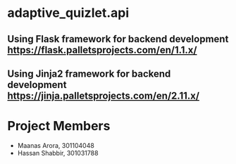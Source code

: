 # adaptive_quizlet.api
## Using Flask framework for backend development https://flask.palletsprojects.com/en/1.1.x/
## Using Jinja2 framework for backend development https://jinja.palletsprojects.com/en/2.11.x/

# Project Members
- Maanas Arora, 301104048
- Hassan Shabbir, 301031788
